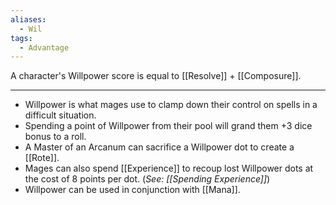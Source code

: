 ```yaml
---
aliases:
  - Wil
tags:
  - Advantage
---
```

A character's Willpower score is equal to [[Resolve]] + [[Composure]].

---

- Willpower is what mages use to clamp down their control on spells in a difficult situation.
- Spending a point of Willpower from their pool will grand them +3 dice bonus to a roll.
- A Master of an Arcanum can sacrifice a Willpower dot to create a [[Rote]].
- Mages can also spend [[Experience]] to recoup lost Willpower dots at the cost of 8 points per dot. (*See: [[Spending Experience]]*)
- Willpower can be used in conjunction with [[Mana]].